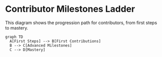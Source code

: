 # Contributor Milestones Ladder

This diagram shows the progression path for contributors, from first steps to mastery.

```mermaid
graph TD
  A[First Steps] --> B[First Contributions]
  B --> C[Advanced Milestones]
  C --> D[Mastery]
```
